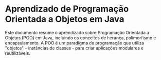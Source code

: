 <h1>Aprendizado de Programação Orientada a Objetos em Java</h1>
Este documento resume o aprendizado sobre Programação Orientada a Objetos (POO) em Java, incluindo os conceitos de herança, polimorfismo e encapsulamento. A POO é um paradigma de programação que utiliza "objetos" - instâncias de classes - para criar aplicações modulares e reutilizáveis.
